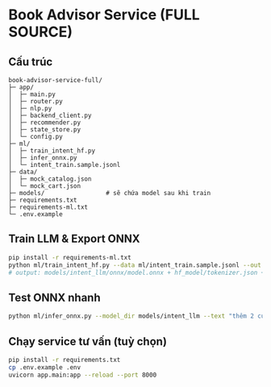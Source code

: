 # Book Advisor Service (FULL SOURCE)

## Cấu trúc
```
book-advisor-service-full/
├─ app/
│  ├─ main.py
│  ├─ router.py
│  ├─ nlp.py
│  ├─ backend_client.py
│  ├─ recommender.py
│  ├─ state_store.py
│  └─ config.py
├─ ml/
│  ├─ train_intent_hf.py
│  ├─ infer_onnx.py
│  └─ intent_train.sample.jsonl
├─ data/
│  ├─ mock_catalog.json
│  └─ mock_cart.json
├─ models/                 # sẽ chứa model sau khi train
├─ requirements.txt
├─ requirements-ml.txt
└─ .env.example
```

## Train LLM & Export ONNX
```bash
pip install -r requirements-ml.txt
python ml/train_intent_hf.py --data ml/intent_train.sample.jsonl --out models/intent_llm --model xlm-roberta-base
# output: models/intent_llm/onnx/model.onnx + hf_model/tokenizer.json + labels.json
```

## Test ONNX nhanh
```bash
python ml/infer_onnx.py --model_dir models/intent_llm --text "thêm 2 cuốn sherlock vào giỏ"
```

## Chạy service tư vấn (tuỳ chọn)
```bash
pip install -r requirements.txt
cp .env.example .env
uvicorn app.main:app --reload --port 8000
```
